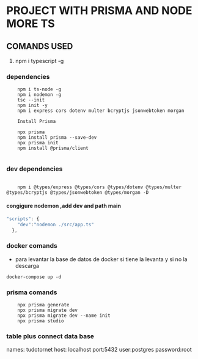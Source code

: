# PROJECT WITH PRISMA AND NODE MORE TS

## COMANDS USED

1. npm i typescript -g  <!-- instalamos de manera global -->


### dependencies
```
    npm i ts-node -g
    npm i nodemon -g
    tsc --init
    npm init -y
    npm i express cors dotenv multer bcryptjs jsonwebtoken morgan

    Install Prisma

    npx prisma
    npm install prisma --save-dev
    npx prisma init
    npm install @prisma/client


```
### dev dependencies
```

    npm i @types/express @types/cors @types/dotenv @types/multer @types/bcryptjs @types/jsonwebtoken @types/morgan -D

```
#### congigure nodemon ,add dev and path main
```js
"scripts": {
    "dev":"nodemon ./src/app.ts"
  },
```

### docker comands
- para levantar la base de datos de docker si tiene la levanta y si no la descarga

```
docker-compose up -d
```
### prisma comands
```
    npx prisma generate
    npx prisma migrate dev
    npx prisma migrate dev --name init
    npx prisma studio
```
### table plus connect data base

names: tudotornet
host: localhost
port:5432
user:postgres
password:root
